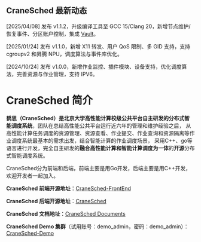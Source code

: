 ## CraneSched 最新动态

[2025/04/08] 发布 v1.1.2，升级编译工具至 GCC 15/Clang 20，新增节点维护/恢复事件、分区账户控制，集成 [Vault](https://developer.hashicorp.com/vault)。

[2025/01/24] 发布 v1.1.0，新增 X11 转发、用户 QoS 限制、多 GID 支持，支持 cgroupv2 和昇腾 NPU，调度算法与事件库优化。

[2024/10/24] 发布 v1.0.0，新增作业监控、插件模块、设备支持，优化调度算法，完善资源与作业管理，支持 IPV6。

# CraneSched 简介 #

**鹤思（CraneSched）**是北京大学高性能计算校级公共平台自主研发的**分布式智能调度系统**，团队在总结高性能公共平台运行近六年的管理和维护经验之后，
从高性能计算任务调度的资源管理、资源查看、作业提交、作业查询和资源隔离等作业调度系统最基本的需求出发，结合智能计算的作业调度场景，
采用C++、go等语言进行开发，完全自主研发的**融合高性能计算和智能计算调度为一体**的**开源**分布式智能调度系统。

CraneSched分为前端和后端，前端主要是用Go开发，后端主要是用C++开发，欢迎开发者一起加入。

**CraneSched 前端开源地址**：[CraneSched-FrontEnd](https://github.com/PKUHPC/CraneSched-FrontEnd)

**CraneSched 后端开源地址**：[CraneSched](https://github.com/PKUHPC/CraneSched )

**CraneSched 文档地址**：[CraneSched Documents](https://pkuhpc.github.io/CraneSched/)

**CraneSched Demo 集群**（试用账号：demo_admin，密码：demo_admin）：[CraneSched-Demo](https://hpc.pku.edu.cn/demo/cranesched)
